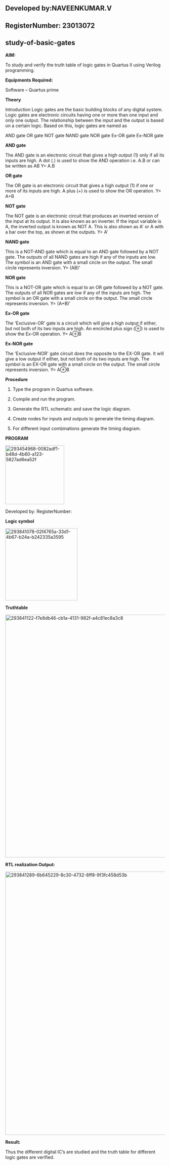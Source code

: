  ## Developed by:NAVEENKUMAR.V
 ## RegisterNumber: 23013072

## study-of-basic-gates

**AIM:** 

To study and verify the truth table of logic gates in Quartus II using Verilog programming.

**Equipments Required:**

Software – Quartus prime 

**Theory**

Introduction Logic gates are the basic building blocks of any digital system. Logic gates are electronic circuits having one or more than one input and only one output. The relationship between the input and the output is based on a certain logic. Based on this, logic gates are named as

AND gate OR gate NOT gate NAND gate NOR gate Ex-OR gate Ex-NOR gate

**AND gate**

The AND gate is an electronic circuit that gives a high output (1) only if all its inputs are high. A dot (.) is used to show the AND operation i.e. A.B or can be written as AB
Y= A.B

**OR gate** 

The OR gate is an electronic circuit that gives a high output (1) if one or more of its inputs are high. A plus (+) is used to show the OR operation.
Y= A+B

**NOT gate**

The NOT gate is an electronic circuit that produces an inverted version of the input at its output. It is also known as an inverter. If the input variable is A, the inverted output is known as NOT A. This is also shown as A' or A with a bar over the top, as shown at the outputs.
Y= A'

**NAND gate**

This is a NOT-AND gate which is equal to an AND gate followed by a NOT gate. The outputs of all NAND gates are high if any of the inputs are low. The symbol is an AND gate with a small circle on the output. The small circle represents inversion.
Y= (AB)’

**NOR gate**

This is a NOT-OR gate which is equal to an OR gate followed by a NOT gate. The outputs of all NOR gates are low if any of the inputs are high. The symbol is an OR gate with a small circle on the output. The small circle represents inversion.
Y= (A+B)’

**Ex-OR gate**

The 'Exclusive-OR' gate is a circuit which will give a high output if either, but not both of its two inputs are high. An encircled plus sign (⊕) is used to show the Ex-OR operation.
Y= A⊕B

**Ex-NOR gate**

The 'Exclusive-NOR' gate circuit does the opposite to the EX-OR gate. It will give a low output if either, but not both of its two inputs are high. The symbol is an EX-OR gate with a small circle on the output. The small circle represents inversion.
Y= A⊕B

**Procedure** 

1.	Type the program in Quartus software.

2.	Compile and run the program.

3.	Generate the RTL schematic and save the logic diagram.

4.	Create nodes for inputs and outputs to generate the timing diagram.

5.	For different input combinations generate the timing diagram.


**PROGRAM**

<img width="186" alt="293454968-0082adf1-b48d-4b60-a123-5827ad6ea52f" src="https://github.com/NaveenKumarV2005/study-of-basic-gates/assets/151476286/b38d1d7e-c74b-48ae-9e0d-3e927fc11f2d">


 Developed by: RegisterNumber: 
 
**Logic symbol**


<img width="228" alt="293841078-02f4765a-33d1-4b67-b24a-b242335a3595" src="https://github.com/NaveenKumarV2005/study-of-basic-gates/assets/151476286/170771b1-a8f8-4e99-96ec-cc0c26541274">





**Truthtable**


<img width="767" alt="293841122-f7e8db46-cb1a-4131-982f-a4c81ec8a3c8" src="https://github.com/NaveenKumarV2005/study-of-basic-gates/assets/151476286/84b2ca7b-34bf-4e39-ac0f-c11d5269f8ee">



**RTL realization Output:** 






<img width="832" alt="293841289-6b645229-8c30-4732-8ff8-9f3fc458d53b" src="https://github.com/NaveenKumarV2005/study-of-basic-gates/assets/151476286/9be7a3d0-4fcf-4ca6-aa66-04ad83b2e348">






**Result:**


  Thus the different digital IC’s are studied and the truth table for different logic gates are verified.


